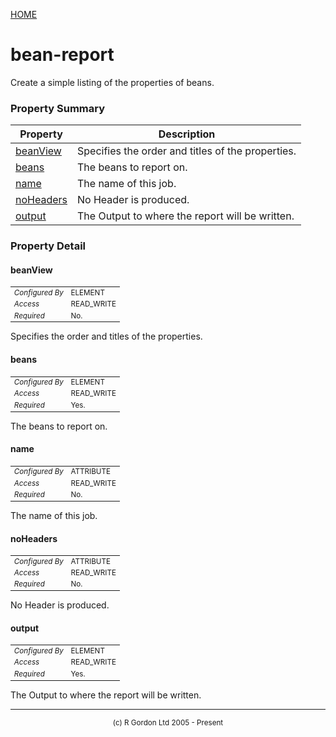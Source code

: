 [HOME](../../../README.md)
# bean-report

Create a simple listing of the properties of beans.

### Property Summary

| Property | Description |
| -------- | ----------- |
| [beanView](#propertybeanView) | Specifies the order and titles of the properties. | 
| [beans](#propertybeans) | The beans to report on. | 
| [name](#propertyname) | The name of this job. | 
| [noHeaders](#propertynoHeaders) | No Header is produced. | 
| [output](#propertyoutput) | The Output to where the report will be written. | 


### Property Detail
#### beanView <a name="propertybeanView"></a>

<table style='font-size:smaller'>
      <tr><td><i>Configured By</i></td><td>ELEMENT</td></tr>
      <tr><td><i>Access</i></td><td>READ_WRITE</td></tr>
      <tr><td><i>Required</i></td><td>No.</td></tr>
</table>

Specifies the order and titles of
the properties.

#### beans <a name="propertybeans"></a>

<table style='font-size:smaller'>
      <tr><td><i>Configured By</i></td><td>ELEMENT</td></tr>
      <tr><td><i>Access</i></td><td>READ_WRITE</td></tr>
      <tr><td><i>Required</i></td><td>Yes.</td></tr>
</table>

The beans to report on.

#### name <a name="propertyname"></a>

<table style='font-size:smaller'>
      <tr><td><i>Configured By</i></td><td>ATTRIBUTE</td></tr>
      <tr><td><i>Access</i></td><td>READ_WRITE</td></tr>
      <tr><td><i>Required</i></td><td>No.</td></tr>
</table>

The name of this job.

#### noHeaders <a name="propertynoHeaders"></a>

<table style='font-size:smaller'>
      <tr><td><i>Configured By</i></td><td>ATTRIBUTE</td></tr>
      <tr><td><i>Access</i></td><td>READ_WRITE</td></tr>
      <tr><td><i>Required</i></td><td>No.</td></tr>
</table>

No Header is produced.

#### output <a name="propertyoutput"></a>

<table style='font-size:smaller'>
      <tr><td><i>Configured By</i></td><td>ELEMENT</td></tr>
      <tr><td><i>Access</i></td><td>READ_WRITE</td></tr>
      <tr><td><i>Required</i></td><td>Yes.</td></tr>
</table>

The Output to where the report will
be written.


-----------------------

<div style='font-size: smaller; text-align: center;'>(c) R Gordon Ltd 2005 - Present</div>
